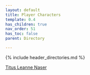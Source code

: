 ```yaml
---
layout: default
title: Player Characters
template: 0.4
has_children: true
nav_order: 51
has_toc: false
parent: Directory

---
```

{% include header_directories.md %}

[Titus Leanne Naser](Titus_Leanne_Naser)  
